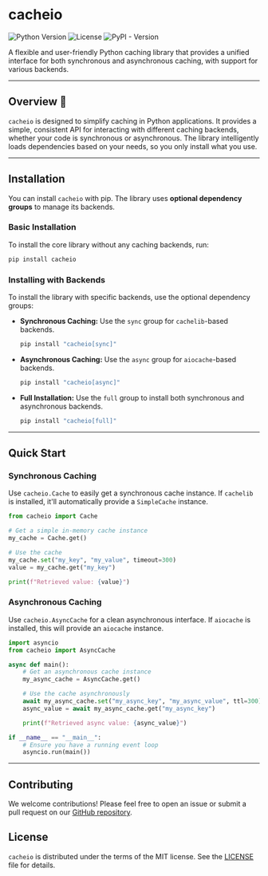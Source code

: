 # cacheio

![Python Version](https://img.shields.io/badge/python-3.10%2B-blue)
![License](https://img.shields.io/github/license/bnlucas/cacheio)
![PyPI - Version](https://img.shields.io/pypi/v/cacheio)

A flexible and user-friendly Python caching library that provides a unified interface for both synchronous and asynchronous caching, with support for various backends.

---

## Overview 🚀

`cacheio` is designed to simplify caching in Python applications. It provides a simple, consistent API for interacting with different caching backends, whether your code is synchronous or asynchronous. The library intelligently loads dependencies based on your needs, so you only install what you use.

---

## Installation

You can install `cacheio` with pip. The library uses **optional dependency groups** to manage its backends.

### Basic Installation

To install the core library without any caching backends, run:

```bash
pip install cacheio
```

### Installing with Backends

To install the library with specific backends, use the optional dependency groups:

* **Synchronous Caching:** Use the `sync` group for `cachelib`-based backends.
    ```bash
    pip install "cacheio[sync]"
    ```

* **Asynchronous Caching:** Use the `async` group for `aiocache`-based backends.
    ```bash
    pip install "cacheio[async]"
    ```

* **Full Installation:** Use the `full` group to install both synchronous and asynchronous backends.
    ```bash
    pip install "cacheio[full]"
    ```

---

## Quick Start

### Synchronous Caching

Use `cacheio.Cache` to easily get a synchronous cache instance. If `cachelib` is installed, it'll automatically provide a `SimpleCache` instance.

```python
from cacheio import Cache

# Get a simple in-memory cache instance
my_cache = Cache.get()

# Use the cache
my_cache.set("my_key", "my_value", timeout=300)
value = my_cache.get("my_key")

print(f"Retrieved value: {value}")
```

### Asynchronous Caching

Use `cacheio.AsyncCache` for a clean asynchronous interface. If `aiocache` is installed, this will provide an `aiocache` instance.

```python
import asyncio
from cacheio import AsyncCache

async def main():
    # Get an asynchronous cache instance
    my_async_cache = AsyncCache.get()

    # Use the cache asynchronously
    await my_async_cache.set("my_async_key", "my_async_value", ttl=300)
    async_value = await my_async_cache.get("my_async_key")

    print(f"Retrieved async value: {async_value}")

if __name__ == "__main__":
    # Ensure you have a running event loop
    asyncio.run(main())
```

---

## Contributing

We welcome contributions! Please feel free to open an issue or submit a pull request on our [GitHub repository](https://github.com/bnlucas/cacheio).

## License

`cacheio` is distributed under the terms of the MIT license. See the [LICENSE](https://github.com/bnlucas/cacheio/blob/main/LICENSE) file for details.
